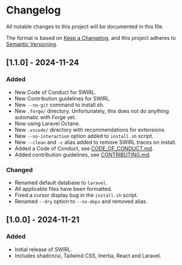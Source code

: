 # Changelog

All notable changes to this project will be documented in this file.

The format is based on [Keep a Changelog](https://keepachangelog.com/en/1.1.0/), and this project adheres to [Semantic Versioning](https://semver.org/spec/v2.0.0.html).

## [1.1.0] - 2024-11-24

### Added

- New Code of Conduct for SWIRL.
- New Contribution guidelines for SWIRL.
- New `--no-git` command to install.sh.
- New `.forge/` directory. Unfortunately, this does not do anything automatic with Forge yet.
- Now using Laravel Octane.
- New `.vscode/` directory with recommendations for extensions.
- New `--no-interaction` option added to `install.sh` script.
- New `--clean` and `-c` alias added to remove SWIRL traces on install.
- Added a Code of Conduct, see [CODE_OF_CONDUCT.md](./CODE_OF_CONDUCT.md).
- Added contribution guidelines, see [CONTRIBUTING.md](./CONTRIBUTING.md).

### Changed

- Renamed default database to `laravel`.
- All applicable files have been formatted.
- Fixed a cursor display bug in the `install.sh` script.
- Renamed `--dry` option to `--no-deps` and removed alias.

## [1.0.0] - 2024-11-21

### Added

- Initial release of SWIRL.
- Includes shadcn/ui, Tailwind CSS, Inertia, React and Laravel.
